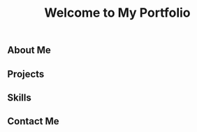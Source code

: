 <!DOCTYPE html>
<html>
<head>
  <title>My Portfolio</title>
  <link rel="stylesheet" type="text/css" href="style.css">
</head>
<body>
  <header>
    <h1>Welcome to My Portfolio</h1>
    <!-- Add your navigation menu or links here -->
  </header>

  <section id="about">
    <h2>About Me</h2>
    <!-- Add information about yourself here -->
  </section>

  <section id="projects">
    <h2>Projects</h2>
    <!-- Showcase your projects here -->
  </section>

  <section id="skills">
    <h2>Skills</h2>
    <!-- List your skills or technologies you are proficient in -->
  </section>

  <section id="contact">
    <h2>Contact Me</h2>
    <!-- Add a contact form or your contact information here -->
  </section>

  <footer>
    <!-- Add your footer content here -->
  </footer>
</body>
</html>
